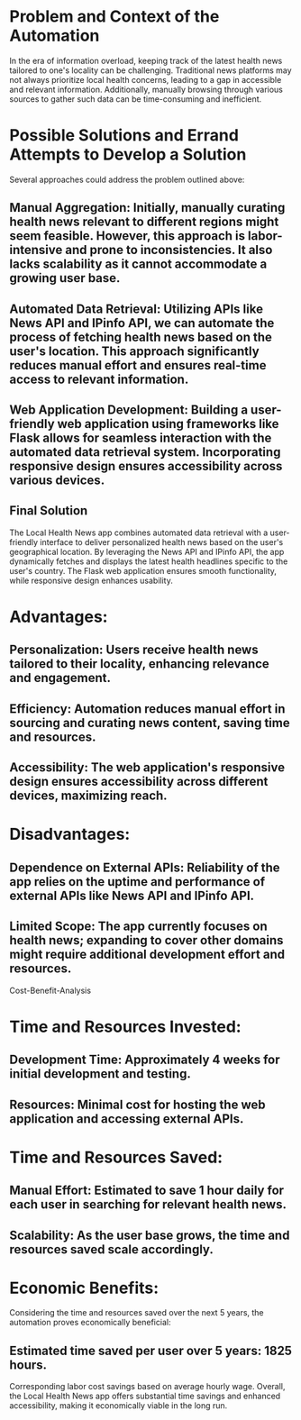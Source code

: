 # Problem and Context of the Automation

In the era of information overload, keeping track of the latest health news tailored to one's locality can be challenging. Traditional news platforms may not always prioritize local health concerns, leading to a gap in accessible and relevant information. Additionally, manually browsing through various sources to gather such data can be time-consuming and inefficient.

# Possible Solutions and Errand Attempts to Develop a Solution
Several approaches could address the problem outlined above:

## Manual Aggregation: Initially, manually curating health news relevant to different regions might seem feasible. However, this approach is labor-intensive and prone to inconsistencies. It also lacks scalability as it cannot accommodate a growing user base.

## Automated Data Retrieval: Utilizing APIs like News API and IPinfo API, we can automate the process of fetching health news based on the user's location. This approach significantly reduces manual effort and ensures real-time access to relevant information.

## Web Application Development: Building a user-friendly web application using frameworks like Flask allows for seamless interaction with the automated data retrieval system. Incorporating responsive design ensures accessibility across various devices.

## Final Solution
The Local Health News app combines automated data retrieval with a user-friendly interface to deliver personalized health news based on the user's geographical location. By leveraging the News API and IPinfo API, the app dynamically fetches and displays the latest health headlines specific to the user's country. The Flask web application ensures smooth functionality, while responsive design enhances usability.

# Advantages:
## Personalization: Users receive health news tailored to their locality, enhancing relevance and engagement.
## Efficiency: Automation reduces manual effort in sourcing and curating news content, saving time and resources.
## Accessibility: The web application's responsive design ensures accessibility across different devices, maximizing reach.
# Disadvantages:
## Dependence on External APIs: Reliability of the app relies on the uptime and performance of external APIs like News API and IPinfo API.
## Limited Scope: The app currently focuses on health news; expanding to cover other domains might require additional development effort and resources.
Cost-Benefit-Analysis
# Time and Resources Invested:
## Development Time: Approximately 4 weeks for initial development and testing.
## Resources: Minimal cost for hosting the web application and accessing external APIs.
# Time and Resources Saved:
## Manual Effort: Estimated to save 1 hour daily for each user in searching for relevant health news.
## Scalability: As the user base grows, the time and resources saved scale accordingly.
# Economic Benefits:
Considering the time and resources saved over the next 5 years, the automation proves economically beneficial:

## Estimated time saved per user over 5 years: 1825 hours.
Corresponding labor cost savings based on average hourly wage.
Overall, the Local Health News app offers substantial time savings and enhanced accessibility, making it economically viable in the long run.
